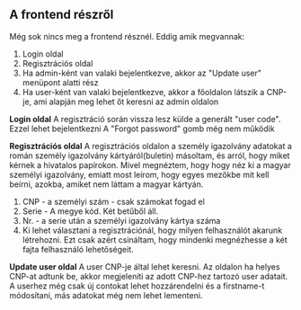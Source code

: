 ## A frontend részről

Még sok nincs meg a frontend résznél. Eddig amik megvannak:

1. Login oldal
2. Regisztrációs oldal
3. Ha admin-ként van valaki bejelentkezve, akkor az "Update user" menüpont alatti rész
4. Ha user-ként van valaki bejelentkezve, akkor a főoldalon látszik a CNP-je, ami alapján meg lehet őt keresni az admin oldalon


**Login oldal**
A regisztráció során vissza lesz külde a generált "user code". Ezzel lehet bejelentkezni
A "Forgot password" gomb még nem működik


**Regisztrációs oldal**
A regisztrációs oldalon a személy igazolvány adatokat a román személy igazolvány kártyáról(buletin) másoltam, és arról, hogy miket kérnek a hivatalos papírokon. Mivel megnéztem, hogy hogy néz ki a magyar személyi igazolvány, emiatt most leírom, hogy egyes mezőkbe mit kell beírni, azokba, amiket nem láttam a magyar kártyán.

1. CNP - a személyi szám - csak számokat fogad el
2. Serie - A megye kód. Két betűből áll.
3. Nr. - a serie után a személyi igazolvány kártya száma
4. Ki lehet választani a regisztrációnál, hogy milyen felhasználót akarunk létrehozni. Ezt csak azért csináltam, hogy mindenki megnézhesse a két fajta felhasználó lehetőségeit.


**Update user oldal**
A user CNP-je által lehet keresni. Az oldalon ha helyes CNP-at adtunk be, akkor megjeleníti az adott CNP-hez tartozó user adatait. A userhez még csak új contokat lehet hozzárendelni és a firstname-t módosítani, más adatokat még nem lehet lementeni.
